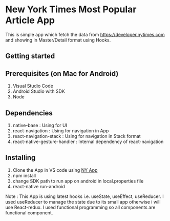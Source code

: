 # New York Times Most Popular Article App
This is simple app which fetch the data from https://developer.nytimes.com and showing in Master/Detail format using Hooks.

## Getting started

## Prerequisites (on Mac for Android)
1. Visual Studio Code
2. Android Studio with SDK
3. Node 

## Dependencies
1. native-base : Using for UI 
2. react-navigation : Using for navigation in App
3. react-navigation-stack : Using for navigation in Stack format
4. react-native-gesture-handler : Internal dependency of react-navigation

## Installing
1. Clone the App in VS code using [NY App](https://github.com/ajeet12334/New-York-Times-Article.git)
1. npm install
2. change SDK path to run app on android in local.properties file
3. react-native run-android 

Note : This App is using latest hooks i.e. useState, useEffect, useReducer. I used useReducer to manage the state due to its small app otherwise i will use React-redux. I used functional programming so all components are functional component.
